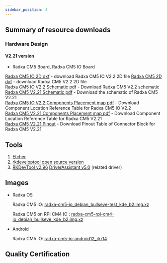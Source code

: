 ```yaml
---
sidebar_position: 4
---
```


## Summary of resource downloads

### Hardware Design

#### V2.21 version

- Radxa CM5 Board, Radxa CM5 IO Board

[Radxa CM5 IO 2D dxf](https://dl.radxa.com/cm5/v2200/radxa_cm5_io_board_v2200_2d_dxf.zip) - download Radxa CM5 IO V2.2 2D file
[Radxa CM5 2D dxf](https://dl.radxa.com/cm5/v2200/radxa_cm5_v2200_2d_dxf.zip) - download Radxa CM5 V2.2 2D file  
[Radxa CM5 IO V2.2 Schematic pdf](https://dl.radxa.com/cm5/v2200/radxa_cm5_io_v2200_schematic.pdf) - Download Radxa CM5 V2.2 schematic  
[Radxa CM5 V2.21 Schematic pdf](https://dl.radxa.com/cm5/v2210/radxa_cm5_v2210_schematic.pdf) - Download the schematic of Radxa CM5 V2.21  
[Radxa CM5 IO V2.2 Components Placement map pdf](https://dl.radxa.com/cm5/v2200/radxa_cm5_io_v2200_Components_Placement_map.pdf) - Download Component Location Reference Table for Radxa CM5 IO V2.2  
[Radxa CM5 V2.21 Components Placement map pdf](https://dl.radxa.com/cm5/v2210/radxa_cm5_v2210_components_placement_map.pdf) - Download Component Location Reference Table for Radxa CM5 V2.21  
[Radxa CM5 V2.21 Pinout](https://dl.radxa.com/cm5/v2210/radxa_cm5_v2210_pinout.xlsx) - Download Pinout Table of Connector Block for Radxa CM5 V2.21

## Tools

1. [Etcher](https://etcher.balena.io/#download-etcher/)
2. [rkdeveloptool open source version](https://opensource.rock-chips.com/wiki_Rkdeveloptool)
3. [RKDevTool v2.96](https://dl.radxa.com/tools/windows/RKDevTool_Release_v2.96_zh.zip)
   [DriverAssistant v5.0](https://dl.radxa.com/tools/windows/DriverAssitant_v5.0.zip) (related driver)

## Images

- Radxa OS

  Radxa CM5 IO: [radxa-cm5-io_debian_bullseye-test_kde_b2.img.xz](https://github.com/radxa-build/radxa-cm5-io/releases/download/b2/radxa-cm5-io_debian_bullseye_kde_b2.img.xz)  

  Radxa CM5 on RPI CM4 IO : [radxa-cm5-rpi-cm4-io_debian_bullseye_kde_b2.img.xz](https://github.com/radxa-build/radxa-cm5-rpi-cm4-io/releases/download/b2/radxa-cm5-rpi-cm4-io_debian_bullseye_kde_b2.img.xz)

- Android

  Radxa CM5 IO: [radxa-cm5-io-android12_rkr14](https://github.com/radxa/manifests/releases/download/Android12_rkr14_20240511/Radxa_CM5_Android12_rkr14_GMS_20240511-gpt.zip)

## Quality Certification
